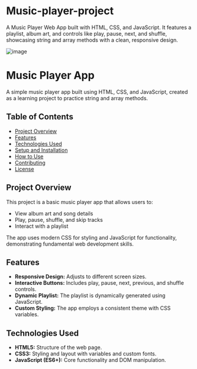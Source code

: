 # Music-player-project
A Music Player Web App built with HTML, CSS, and JavaScript. It features a playlist, album art, and controls like play, pause, next, and shuffle, showcasing string and array methods with a clean, responsive design.

![image](https://github.com/user-attachments/assets/53facebc-5283-45bc-921d-f4530f4c87aa)

# Music Player App

A simple music player app built using HTML, CSS, and JavaScript, created as a learning project to practice string and array methods.

## Table of Contents
- [Project Overview](#project-overview)
- [Features](#features)
- [Technologies Used](#technologies-used)
- [Setup and Installation](#setup-and-installation)
- [How to Use](#how-to-use)
- [Contributing](#contributing)
- [License](#license)

## Project Overview

This project is a basic music player app that allows users to:
- View album art and song details
- Play, pause, shuffle, and skip tracks
- Interact with a playlist

The app uses modern CSS for styling and JavaScript for functionality, demonstrating fundamental web development skills.

## Features
- **Responsive Design:** Adjusts to different screen sizes.
- **Interactive Buttons:** Includes play, pause, next, previous, and shuffle controls.
- **Dynamic Playlist:** The playlist is dynamically generated using JavaScript.
- **Custom Styling:** The app employs a consistent theme with CSS variables.

## Technologies Used
- **HTML5:** Structure of the web page.
- **CSS3:** Styling and layout with variables and custom fonts.
- **JavaScript (ES6+):** Core functionality and DOM manipulation.




